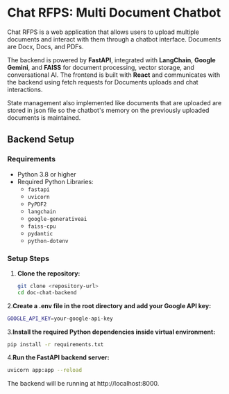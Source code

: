 # Chat RFPS: Multi Document Chatbot

Chat RFPS is a web application that allows users to upload multiple documents and interact with them through a chatbot interface. Documents are Docx, Docs, and PDFs. 

The backend is powered by **FastAPI**, integrated with **LangChain**, **Google Gemini**, and **FAISS** for document processing, vector storage, and conversational AI. The frontend is built with **React** and communicates with the backend using fetch requests for Documents uploads and chat interactions.

State management also implemented like documents that are uploaded are stored in json file so the chatbot's memory on the previously uploaded documents is maintained.

## Backend Setup

### Requirements

- Python 3.8 or higher
- Required Python Libraries:
  - `fastapi`
  - `uvicorn`
  - `PyPDF2`
  - `langchain`
  - `google-generativeai`
  - `faiss-cpu`
  - `pydantic`
  - `python-dotenv`

### Setup Steps

1. **Clone the repository:**

   ```bash
   git clone <repository-url>
   cd doc-chat-backend
   ```
2.**Create a .env file in the root directory and add your Google API key:**

```bash
GOOGLE_API_KEY=your-google-api-key
```
3.**Install the required Python dependencies inside virtual environment:**

```bash
pip install -r requirements.txt
```
4.**Run the FastAPI backend server:**

```bash
uvicorn app:app --reload
```
The backend will be running at http://localhost:8000.
